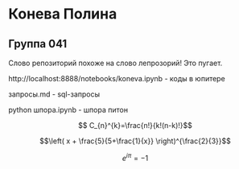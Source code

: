 #  Конева Полина
## Группа 041
Слово репозиторий похоже на слово лепрозорий! Это пугает. 

http://localhost:8888/notebooks/koneva.ipynb   -   коды в юпитере

запросы.md - sql-запросы

python шпора.ipynb - шпора питон


$$ С_{n}^{k}=\frac{n!}{k!(n-k)!}$$  

$$\left( x + \frac{5}{5+\frac{1}{x}} \right)^{\frac{2}{3}}$$

$$e^{i \pi} = -1 $$
